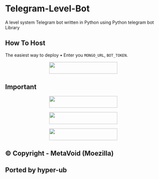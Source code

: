 # Telegram-Level-Bot

A level system Telegram bot written in Python using Python telegram bot Library

## How To Host
The easiest way to deploy 
• Enter you ```MONGO_URL```, ```BOT_TOKEN```.
<p align="center"><a href="https://heroku.com/deploy?template=https://github.com/MetavoidTeam/Telegram-Level-Bot"> <img src="https://img.shields.io/badge/Deploy%20To%20Heroku-black?style=for-the-badge&logo=heroku" width="220" height="38.45"/></a></p>


## Important

<p align="center"><a href="https://t.me/metavoidsupport"> <img src="https://img.shields.io/badge/Meta%20Void%20Support-pink?style=for-the-badge" width="220" height="38.45"/></a></p>

<p align="center"><a href="https://t.me/metavoid"> <img src="https://img.shields.io/badge/Meta%20Void%20Channel-blue?style=for-the-badge" width="220" height="38.45"/></a></p>

<p align="center"><a href="https://github.com/MetaVoidTeam/Telegram-Level-Bot/tree/main"> <img src="https://img.shields.io/badge/Public%20Level%20Repo-green?style=for-the-badge" width="220" height="38.45"/></a></p>

## © Copyright - MetaVoid (Moezilla) 
## Ported by hyper-ub
 

